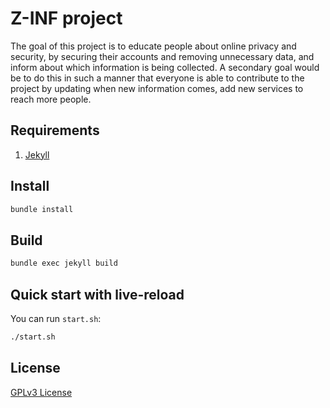 # Z-INF project

The goal of this project is to educate people about online privacy and security, by securing their accounts and removing unnecessary data, and inform about which information is being collected. 
A secondary goal would be to do this in such a manner that everyone is able to contribute to the project by updating when new information comes, add new services to reach more people.

## Requirements

1. [Jekyll](https://jekyllrb.com/)

## Install

```sh
bundle install
```

## Build

```sh
bundle exec jekyll build
```

## Quick start with live-reload

You can run `start.sh`:

```sh
./start.sh
```

## License
[GPLv3 License](LICENSE.md)
